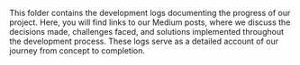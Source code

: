 This folder contains the development logs documenting the progress of our project. Here, you will find links to our Medium posts, where we discuss the decisions made, challenges faced, and solutions implemented throughout the development process. These logs serve as a detailed account of our journey from concept to completion.

